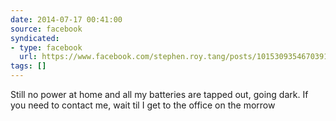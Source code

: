 ```yaml
---
date: 2014-07-17 00:41:00
source: facebook
syndicated:
- type: facebook
  url: https://www.facebook.com/stephen.roy.tang/posts/10153093546703912
tags: []
---
```


Still no power at home and all my batteries are tapped out, going dark. If you need to contact me, wait til I get to the office on the morrow